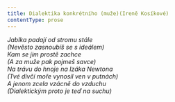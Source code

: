 ```yaml
---
title: Dialektika konkrétního (muže)(Ireně Kosíkové)
contentType: prose
---
```


<section>

_Jablka padají od stromu stále  
(Nevěsto zasnoubíš se s ideálem)  
Kam se jim prostě zachce  
(A za muže pak pojmeš savce)  
Na trávu do hnoje na Izáka Newtona  
(Tvé dívčí moře vynosil ven v putnách)  
A jenom zcela vzácně do vzduchu  
(Dialektickým _proto_ je teď na suchu)_

</section>
